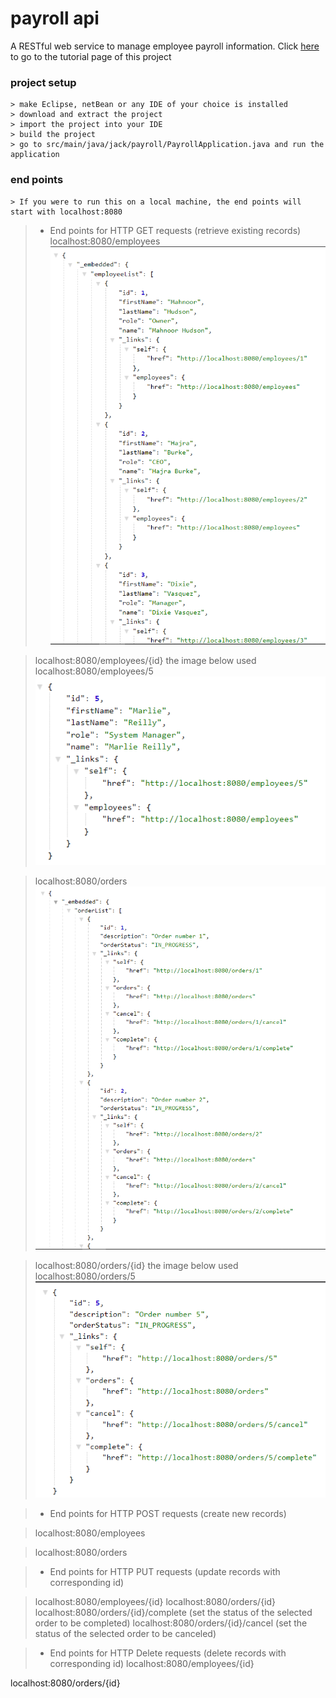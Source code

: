 # payroll api
 
A RESTful web service to manage employee payroll information.
Click [here](https://spring.io/guides/tutorials/rest/) to go to the tutorial page of this project 

### project setup
```
> make Eclipse, netBean or any IDE of your choice is installed
> download and extract the project
> import the project into your IDE
> build the project
> go to src/main/java/jack/payroll/PayrollApplication.java and run the application
```

### end points
```
> If you were to run this on a local machine, the end points will start with localhost:8080
```

> * End points for HTTP GET requests (retrieve existing records)
>localhost:8080/employees
    ![image not found](./screen-shots/employees.png)

>localhost:8080/employees/{id}
>the image below used localhost:8080/employees/5
    ![image not found](./screen-shots/employee5.png)

>localhost:8080/orders
    ![image not found](./screen-shots/orders.png)

>localhost:8080/orders/{id}
>the image below used localhost:8080/orders/5
    ![image not found](./screen-shots/order5.png)



> * End points for HTTP POST requests (create new records)

>localhost:8080/employees

>localhost:8080/orders

> * End points for HTTP PUT requests (update records with corresponding id)

>localhost:8080/employees/{id}
>localhost:8080/orders/{id}
>localhost:8080/orders/{id}/complete (set the status of the selected order to be completed)
localhost:8080/orders/{id}/cancel (set the status of the selected order to be canceled)

> * End points for HTTP Delete requests (delete records with corresponding id)
localhost:8080/employees/{id}

localhost:8080/orders/{id}
